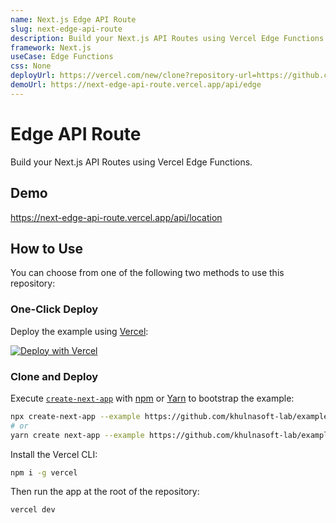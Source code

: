```yaml
---
name: Next.js Edge API Route
slug: next-edge-api-route
description: Build your Next.js API Routes using Vercel Edge Functions.
framework: Next.js
useCase: Edge Functions
css: None
deployUrl: https://vercel.com/new/clone?repository-url=https://github.com/khulnasoft-lab/examples/tree/main/edge-api-routes/hello-world-next&project-name=next-edge-api-route&repository-name=next-edge-api-route
demoUrl: https://next-edge-api-route.vercel.app/api/edge
---
```


# Edge API Route

Build your Next.js API Routes using Vercel Edge Functions.

## Demo

https://next-edge-api-route.vercel.app/api/location

## How to Use

You can choose from one of the following two methods to use this repository:

### One-Click Deploy

Deploy the example using [Vercel](https://vercel.com?utm_source=github&utm_medium=readme&utm_campaign=vercel-examples):

[![Deploy with Vercel](https://vercel.com/button)](https://vercel.com/new/git/external?repository-url=https://github.com/khulnasoft-lab/examples/tree/main/edge-api-routes/hello-world-next&project-name=next-edge-api-route&repository-name=next-edge-api-route)

### Clone and Deploy

Execute [`create-next-app`](https://github.com/khulnasoft-lab/next.js/tree/canary/packages/create-next-app) with [npm](https://docs.npmjs.com/cli/init) or [Yarn](https://yarnpkg.com/lang/en/docs/cli/create/) to bootstrap the example:

```bash
npx create-next-app --example https://github.com/khulnasoft-lab/examples/tree/main/edge-api-routes/hello-world-next next-edge-api-route
# or
yarn create next-app --example https://github.com/khulnasoft-lab/examples/tree/main/edge-api-routes/hello-world-next next-edge-api-route
```

Install the Vercel CLI:

```bash
npm i -g vercel
```

Then run the app at the root of the repository:

```bash
vercel dev
```

